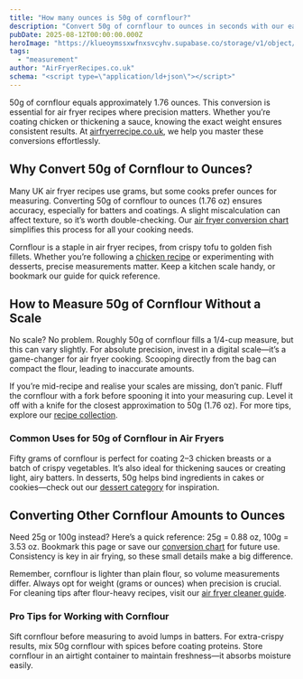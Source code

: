 ```yaml
---
title: "How many ounces is 50g of cornflour?"
description: "Convert 50g of cornflour to ounces in seconds with our easy guide. Perfect for air fryer recipes and precise baking measurements."
pubDate: 2025-08-12T00:00:00.000Z
heroImage: "https://klueoymssxwfnxsvcyhv.supabase.co/storage/v1/object/public/md/50g-cornflour-to-ounces-b43cafeb.webp"
tags:
  - "measurement"
author: "AirFryerRecipes.co.uk"
schema: "<script type=\"application/ld+json\"></script>"
---
```


<p>50g of cornflour equals approximately 1.76 ounces. This conversion is essential for air fryer recipes where precision matters. Whether you’re coating chicken or thickening a sauce, knowing the exact weight ensures consistent results. At <a href=https://www.airfryerrecipe.co.uk/>airfryerrecipe.co.uk</a>, we help you master these conversions effortlessly.</p>

<h2>Why Convert 50g of Cornflour to Ounces?</h2>
<p>Many UK air fryer recipes use grams, but some cooks prefer ounces for measuring. Converting 50g of cornflour to ounces (1.76 oz) ensures accuracy, especially for batters and coatings. A slight miscalculation can affect texture, so it’s worth double-checking. Our <a href=https://www.airfryerrecipe.co.uk/air-fryer-conversion-chart>air fryer conversion chart</a> simplifies this process for all your cooking needs.</p>
<p>Cornflour is a staple in air fryer recipes, from crispy tofu to golden fish fillets. Whether you’re following a <a href=https://www.airfryerrecipe.co.uk/recipe-category/chicken>chicken recipe</a> or experimenting with desserts, precise measurements matter. Keep a kitchen scale handy, or bookmark our guide for quick reference.</p>

<h2>How to Measure 50g of Cornflour Without a Scale</h2>
<p>No scale? No problem. Roughly 50g of cornflour fills a 1/4-cup measure, but this can vary slightly. For absolute precision, invest in a digital scale—it’s a game-changer for air fryer cooking. Scooping directly from the bag can compact the flour, leading to inaccurate amounts.</p>
<p>If you’re mid-recipe and realise your scales are missing, don’t panic. Fluff the cornflour with a fork before spooning it into your measuring cup. Level it off with a knife for the closest approximation to 50g (1.76 oz). For more tips, explore our <a href=https://www.airfryerrecipe.co.uk/recipes>recipe collection</a>.</p>

<h3>Common Uses for 50g of Cornflour in Air Fryers</h3>
<p>Fifty grams of cornflour is perfect for coating 2–3 chicken breasts or a batch of crispy vegetables. It’s also ideal for thickening sauces or creating light, airy batters. In desserts, 50g helps bind ingredients in cakes or cookies—check out our <a href=https://www.airfryerrecipe.co.uk/recipe-category/dessert>dessert category</a> for inspiration.</p>

<h2>Converting Other Cornflour Amounts to Ounces</h2>
<p>Need 25g or 100g instead? Here’s a quick reference: 25g = 0.88 oz, 100g = 3.53 oz. Bookmark this page or save our <a href=https://www.airfryerrecipe.co.uk/air-fryer-conversion-chart>conversion chart</a> for future use. Consistency is key in air frying, so these small details make a big difference.</p>
<p>Remember, cornflour is lighter than plain flour, so volume measurements differ. Always opt for weight (grams or ounces) when precision is crucial. For cleaning tips after flour-heavy recipes, visit our <a href=https://www.airfryerrecipe.co.uk/air-fryer-cleaner>air fryer cleaner guide</a>.</p>

<h3>Pro Tips for Working with Cornflour</h3>
<p>Sift cornflour before measuring to avoid lumps in batters. For extra-crispy results, mix 50g cornflour with spices before coating proteins. Store cornflour in an airtight container to maintain freshness—it absorbs moisture easily.</p>